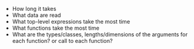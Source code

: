 
+ How long it takes
+ What data are read
+ What top-level expressions take the most time
+ What functions take the most time
+ What are the types/classes, lengths/dimensions of the arguments for each function? or call to each
  function?
